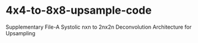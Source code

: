 # 4x4-to-8x8-upsample-code
Supplementary File-A Systolic nxn to 2nx2n Deconvolution Architecture for Upsampling
